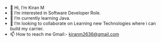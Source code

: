 - 👋 Hi, I’m Kiran M
- 👀 I’m interested in Software Developer Role.
- 🌱 I’m currently learning Java.
- 💞️ I’m looking to collaborate on Learning new Technologies where i can build my carrier.
- 📫 How to reach me Gmail:- kiranm2636@gmail.com

<!---
kiranm889/kiranm889 is a ✨ special ✨ repository because its `README.md` (this file) appears on your GitHub profile.
You can click the Preview link to take a look at your changes.
--->
